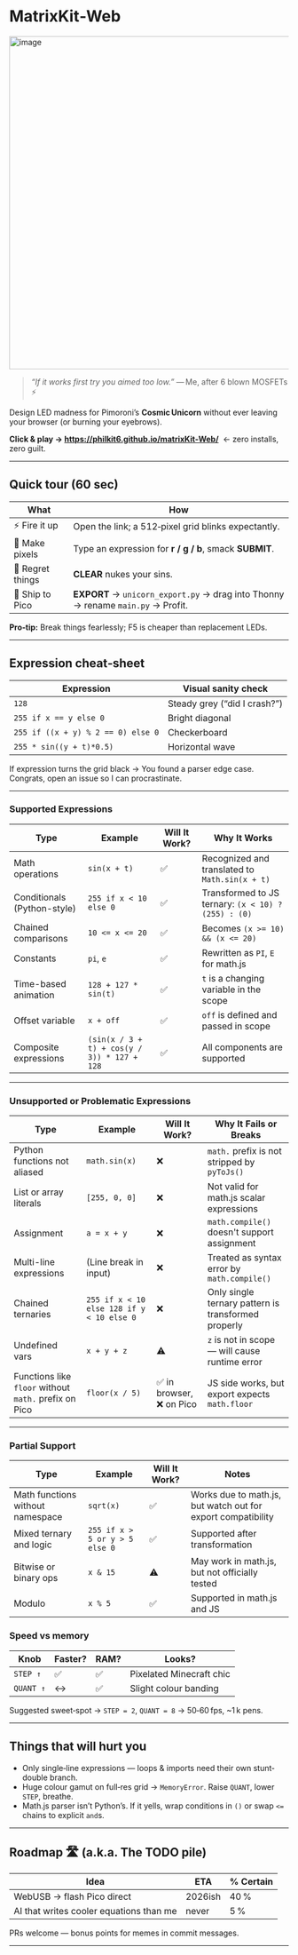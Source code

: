 # MatrixKit‑Web 

<img width="800" height="600" alt="image" src="https://github.com/user-attachments/assets/56c9915f-462d-4eae-ba38-356d5e455db4" />

> *“If it works first try you aimed too low.”* — Me, after 6 blown MOSFETs ⚡️

Design LED madness for Pimoroni’s **Cosmic Unicorn** without ever leaving your browser (or burning your eyebrows).

**Click & play → <https://philkit6.github.io/matrixKit-Web/>**  ← zero installs, zero guilt.

---

## Quick tour (60 sec)
| What | How |
|------|-----|
| ⚡ Fire it up | Open the link; a 512‑pixel grid blinks expectantly. |
| 🎨 Make pixels | Type an expression for **r / g / b**, smack **SUBMIT**. |
| 🧽 Regret things | **CLEAR** nukes your sins. |
| 🚀 Ship to Pico | **EXPORT** → `unicorn_export.py` → drag into Thonny → rename `main.py` → Profit. |

**Pro‑tip:** Break things fearlessly; F5 is cheaper than replacement LEDs.

---

## Expression cheat‑sheet

| Expression | Visual sanity check |
|------------|--------------------|
| `128` | Steady grey (“did I crash?”) |
| `255 if x == y else 0` | Bright diagonal |
| `255 if ((x + y) % 2 == 0) else 0` | Checkerboard |
| `255 * sin((y + t)*0.5)` | Horizontal wave |

If expression turns the grid black → You found a parser edge case. Congrats, open an issue so I can procrastinate.

---
### Supported Expressions

| **Type** | **Example** | **Will It Work?** | **Why It Works** |
|----------|-------------|-------------------|------------------|
| Math operations | `sin(x + t)` | ✅ | Recognized and translated to `Math.sin(x + t)` |
| Conditionals (Python-style) | `255 if x < 10 else 0` | ✅ | Transformed to JS ternary: `(x < 10) ? (255) : (0)` |
| Chained comparisons | `10 <= x <= 20` | ✅ | Becomes `(x >= 10) && (x <= 20)` |
| Constants | `pi`, `e` | ✅ | Rewritten as `PI`, `E` for math.js |
| Time-based animation | `128 + 127 * sin(t)` | ✅ | `t` is a changing variable in the scope |
| Offset variable | `x + off` | ✅ | `off` is defined and passed in scope |
| Composite expressions | `(sin(x / 3 + t) + cos(y / 3)) * 127 + 128` | ✅ | All components are supported |

---

### Unsupported or Problematic Expressions

| **Type** | **Example** | **Will It Work?** | **Why It Fails or Breaks** |
|----------|-------------|-------------------|-----------------------------|
| Python functions not aliased | `math.sin(x)` | ❌ | `math.` prefix is not stripped by `pyToJs()` |
| List or array literals | `[255, 0, 0]` | ❌ | Not valid for math.js scalar expressions |
| Assignment | `a = x + y` | ❌ | `math.compile()` doesn't support assignment |
| Multi-line expressions | (Line break in input) | ❌ | Treated as syntax error by `math.compile()` |
| Chained ternaries | `255 if x < 10 else 128 if y < 10 else 0` | ❌ | Only single ternary pattern is transformed properly |
| Undefined vars | `x + y + z` | ⚠️ | `z` is not in scope — will cause runtime error |
| Functions like `floor` without `math.` prefix on Pico | `floor(x / 5)` | ✅ in browser, ❌ on Pico | JS side works, but export expects `math.floor` |

---

### Partial Support

| **Type** | **Example** | **Will It Work?** | **Notes** |
|----------|-------------|-------------------|-----------|
| Math functions without namespace | `sqrt(x)` | ✅ | Works due to math.js, but watch out for export compatibility |
| Mixed ternary and logic | `255 if x > 5 or y > 5 else 0` | ✅ | Supported after transformation |
| Bitwise or binary ops | `x & 15` | ⚠️ | May work in math.js, but not officially tested |
| Modulo | `x % 5` | ✅ | Supported in math.js and JS |

### Speed vs memory
| Knob | Faster? | RAM? | Looks? |
|------|---------|------|--------|
| `STEP ↑` | ✅ | ✅ | Pixelated Minecraft chic |
| `QUANT ↑` | ↔︎ | ✅ | Slight colour banding |

Suggested sweet‑spot → `STEP = 2`, `QUANT = 8` → 50‑60 fps, ~1 k pens.

---

## Things that will hurt you
* Only single‑line expressions — loops & imports need their own stunt‑ double branch.
* Huge colour gamut on full‑res grid → `MemoryError`.  Raise `QUANT`, lower `STEP`, breathe.
* Math.js parser isn’t Python’s.  If it yells, wrap conditions in `()` or swap `<=` chains to explicit `and`s.

---

## Roadmap 🛣️  (a.k.a. The TODO pile)
| Idea | ETA | % Certain |
|------|-----|-----------|
| WebUSB → flash Pico direct | 2026ish | 40 % |
| AI that writes cooler equations than me | never | 5 % |

PRs welcome — bonus points for memes in commit messages.

---


